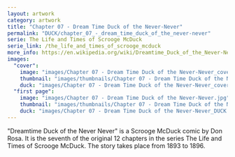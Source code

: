 ```yaml
---
layout: artwork
category: artwork
title: "Chapter 07 - Dream Time Duck of the Never-Never"
permalink: "DUCK/chapter_07_-_dream_time_duck_of_the_never-never"
serie: The Life and Times of Scrooge McDuck
serie_link: /the_life_and_times_of_scrooge_mcduck
more_info: https://en.wikipedia.org/wiki/Dreamtime_Duck_of_the_Never-Never
images:
  "cover":
    image: "images/Chapter 07 - Dream Time Duck of the Never-Never_cover.jpg"
    thumbnail: "images/thumbnails/Chapter 07 - Dream Time Duck of the Never-Never_cover.jpg"
    duck: "images/Chapter 07 - Dream Time Duck of the Never-Never_cover_DUCK.jpg"
  "first page":
    image: "images/Chapter 07 - Dream Time Duck of the Never-Never.jpg"
    thumbnail: "images/thumbnails/Chapter 07 - Dream Time Duck of the Never-Never.jpg"
    duck: "images/Chapter 07 - Dream Time Duck of the Never-Never_DUCK.jpg"
---
```


"Dreamtime Duck of the Never Never" is a Scrooge McDuck comic by Don Rosa. It is the seventh of the original 12 chapters in the series The Life and Times of Scrooge McDuck. The story takes place from 1893 to 1896.

